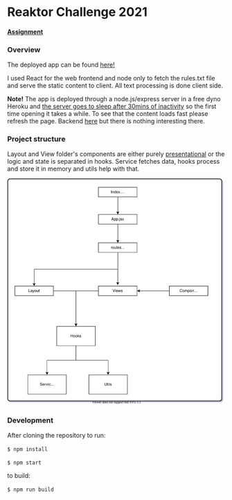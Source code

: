 # Reaktor Challenge 2021

#### [Assignment](https://www.reaktor.com/junior-dev-assignment-2021/)

### Overview

The deployed app can be found [here!](https://reaktor-challenge-2021.herokuapp.com) 

I used React for the web frontend and node only to fetch the rules.txt file and serve the static content to client. All text processing is done client side. 

__Note!__ The app is deployed through a node.js/express server in a free dyno Heroku and [the server goes to sleep after 30mins of inactivity](https://devcenter.heroku.com/articles/free-dyno-hours#dyno-sleeping) so the first time opening it takes a while. To see that the content loads fast please refresh the page. Backend [here](https://github.com/LauriKajakko/rulefetcher) but there is nothing interesting there.



### Project structure

Layout and View folder's components are either purely [presentational](https://medium.com/@dan_abramov/smart-and-dumb-components-7ca2f9a7c7d0) or the logic and state is separated in hooks. Service fetches data, hooks process and store it in memory and utils help with that.

![Stucture](https://github.com/LauriKajakko/reaktor-challenge-2021/blob/main/Structure.svg)


### Development

After cloning the repository to run:

`
$ npm install
`

`
$ npm start
`

to build:

`$ npm run build`

